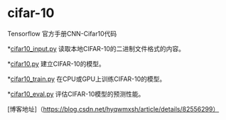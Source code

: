 # cifar-10
Tensorflow 官方手册CNN-Cifar10代码

*[cifar10_input.py](https://github.com/Mister5ive/cifar-10/blob/master/cifar10_input.py)	读取本地CIFAR-10的二进制文件格式的内容。

*[cifar10.py](https://github.com/Mister5ive/cifar-10/blob/master/cifar10.py)	建立CIFAR-10的模型。

*[cifar10_train.py](https://github.com/Mister5ive/cifar-10/blob/master/cifar10_train.py)	在CPU或GPU上训练CIFAR-10的模型。

*[cifar10_eval.py](https://github.com/Mister5ive/cifar-10/blob/master/cifar10_eval.py)	评估CIFAR-10模型的预测性能。


[博客地址]（https://blog.csdn.net/hyqwmxsh/article/details/82556299）
